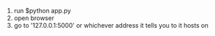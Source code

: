 1) run $python app.py
2) open browser
3) go to '127.0.0.1:5000' or whichever address it tells you to it hosts on
